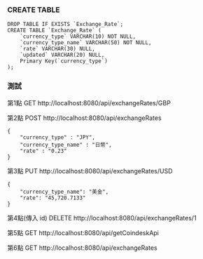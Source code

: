 
### CREATE TABLE

	DROP TABLE IF EXISTS `Exchange_Rate`;
	CREATE TABLE `Exchange_Rate` (
		`currency_type` VARCHAR(10) NOT NULL,
		`currency_type_name` VARCHAR(50) NOT NULL,
		`rate` VARCHAR(30) NULL,
		`updated` VARCHAR(20) NULL,
		Primary Key(`currency_type`)
	);



### 測試

第1點
GET http://localhost:8080/api/exchangeRates/GBP


第2點
POST http://localhost:8080/api/exchangeRates
	
	{
		"currency_type" : "JPY",
		"currency_type_name" : "日幣",
		"rate" : "0.23"
	}

第3點
PUT http://localhost:8080/api/exchangeRates/USD

	{
		"currency_type_name": "美金",
		"rate": "45,720.7133"
	}
	
	
第4點(傳入 id)
DELETE http://localhost:8080/api/exchangeRates/1


第5點
GET http://localhost:8080/api/getCoindeskApi


第6點
GET http://localhost:8080/api/exchangeRates
